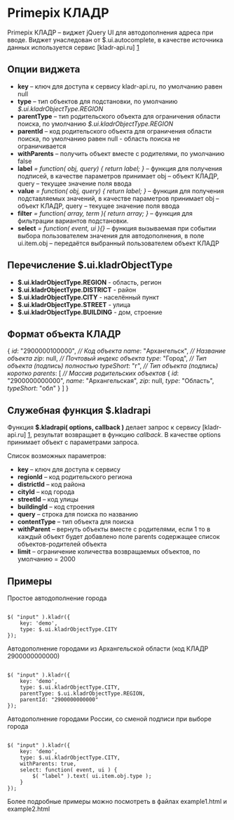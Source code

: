 Primepix КЛАДР
==============

Primepix КЛАДР – виджет jQuery UI для автодополнения адреса при вводе.
Виджет унаследован от $.ui.autocomplete, в качестве источника данных используется сервис [kladr-api.ru] [1]


Опции виджета
-------------

* **key** – ключ для доступа к сервису kladr-api.ru, по умолчанию равен null
* **type** – тип объектов для подстановки, по умолчанию *$.ui.kladrObjectType.REGION*
* **parentType** – тип родительского объекта для ограничения области поиска, по умолчанию *$.ui.kladrObjectType.REGION*
* **parentId** – код родительского объекта для ограничения области поиска, по умолчанию равен null - область поиска не ограничивается
* **withParents** – получить объект вместе с родителями, по умолчанию false
* **label** *= function( obj, query) { return label; }* – функция для получения подписей, в качестве параметров принимает obj – объект КЛАДР, query – текущее значение поля ввода
* **value** *= function( obj, query) { return label; }* – функция для получения подставляемых значений, в качестве параметров принимает obj – объект КЛАДР, query – текущее значение поля ввода
* **filter** *= function( array, term ){ return array; }* – функция для фильтрации вариантов подстановки.
* **select** *= function( event, ui ){}* – функция вызываемая при событии выбора пользователем значения для автодополнения, в поле ui.item.obj – передаётся выбранный пользователем объект КЛАДР


Перечисление $.ui.kladrObjectType
---------------------------------

* **$.ui.kladrObjectType.REGION**  -  область, регион
* **$.ui.kladrObjectType.DISTRICT**  -  район
* **$.ui.kladrObjectType.CITY**  -  населённый пункт
* **$.ui.kladrObjectType.STREET**  -  улица
* **$.ui.kladrObjectType.BUILDING** -  дом, строение


Формат объекта КЛАДР
--------------------

{
	*id*: "2900000100000", *// Код объекта*
	*name*: "Архангельск", *// Название объекта*
	*zip*: null,           *// Почтовый индекс объекта*
	*type*: "Город",       *// Тип объекта (подпись) полностью*
	*typeShort*: "г",      *// Тип объекта (подпись) коротко*
	*parents*: [           *// Массив родительских объектов*
		{
			*id*: "2900000000000",
			*name*: "Архангельская",
			*zip*: null,
			*type*: "Область",
			*typeShort*: "обл"
		}
	]
}


Служебная функция $.kladrapi
----------------------------

Функция **$.kladrapi( options, callback )** делает запрос  к сервису [kladr-api.ru] [1], результат возвращает в функцию *callback*. В качестве options принимает объект с параметрами запроса. 

Список возможных параметров:
* **key** – ключ для доступа к сервису
* **regionId** – код родительского региона
* **districtId** – код района
* **cityId** – код города
* **streetId** – код улицы
* **buildingId** – код строения
* **query** – строка для поиска по названию
* **contentType** – тип объекта для поиска
* **withParent** – вернуть объекты вместе с родителями, если 1 то в каждый объект будет добавлено поле parents содержащее список объектов-родителей объекта
* **limit** – ограничение количества возвращаемых объектов, по умолчанию = 2000


Примеры
-------

Простое автодополнение города

<code>
$( "input" ).kladr({
	key: 'demo',
	type: $.ui.kladrObjectType.CITY
});
</code>

Автодополнение городами из Архангельской области (код КЛАДР 2900000000000)

<code>
$( "input" ).kladr({
	key: 'demo',
	type: $.ui.kladrObjectType.CITY,
	parentType: $.ui.kladrObjectType.REGION,
	parentId: "2900000000000"
});
</code>


Автодополнение городами России, со сменой подписи при выборе города

<code>
$( "input" ).kladr({
	key: 'demo',
	type: $.ui.kladrObjectType.CITY,
	withParents: true,
	select: function( event, ui ) {
		$( "label" ).text( ui.item.obj.type );
	}
});
</code>

Более подробные примеры можно посмотреть в файлах example1.html и example2.html


[1]: http://kladr-api.ru/        "КЛАДР API"